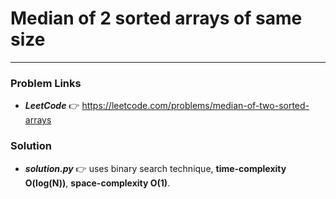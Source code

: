 # Median of 2 sorted arrays of same size

---

### Problem Links
- **_LeetCode_** :point_right: https://leetcode.com/problems/median-of-two-sorted-arrays

### Solution
- **_solution.py_** :point_right: uses binary search technique, **time-complexity O(log(N))**, **space-complexity O(1)**.
